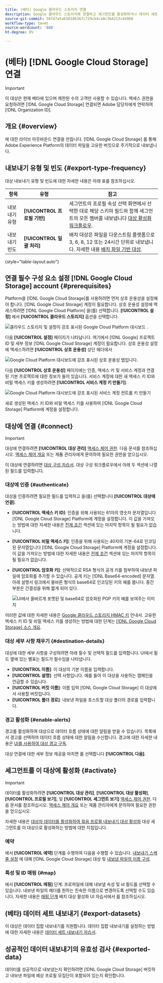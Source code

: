 ```yaml
---
title: (베타) Google 클라우드 스토리지 연결
description: Google 클라우드 스토리지에 연결하고 세그먼트를 활성화하거나 데이터 세트를 내보내는 방법을 알아봅니다.
source-git-commit: 56fd7a5ab58186367c729cb4ca8c3b4213c44900
workflow-type: tm+mt
source-wordcount: '888'
ht-degree: 0%

---
```


# (베타) [!DNL Google Cloud Storage] 연결

>[!IMPORTANT]
>
>이 대상은 현재 베타에 있으며 제한된 수의 고객만 사용할 수 있습니다. 액세스 권한을 요청하려면 [!DNL Google Cloud Storage] 연결되면 Adobe 담당자에게 연락하여 [!DNL Organization ID].

## 개요 {#overview}

에 대한 라이브 아웃바운드 연결을 만듭니다. [!DNL Google Cloud Storage] 를 통해 Adobe Experience Platform의 데이터 파일을 고유한 버킷으로 주기적으로 내보냅니다.

## 내보내기 유형 및 빈도 {#export-type-frequency}

대상 내보내기 유형 및 빈도에 대한 자세한 내용은 아래 표를 참조하십시오.

| 항목 | 유형 | 참고 |
---------|----------|---------|
| 내보내기 유형 | **[!UICONTROL 프로필 기반]** | 세그먼트의 프로필 속성 선택 화면에서 선택한 대로 해당 스키마 필드와 함께 세그먼트의 모든 멤버를 내보냅니다 [대상 활성화 워크플로우](/help/destinations/ui/activate-batch-profile-destinations.md#select-attributes). |
| 내보내기 빈도 | **[!UICONTROL 일괄 처리]** | 배치 대상은 파일을 다운스트림 플랫폼으로 3, 6, 8, 12 또는 24시간 단위로 내보냅니다. 자세한 내용 [배치 파일 기반 대상](/help/destinations/destination-types.md#file-based). |

{style=&quot;table-layout:auto&quot;}

## 연결 필수 구성 요소 설정 [!DNL Google Cloud Storage] account {#prerequisites}

Platform을 [!DNL Google Cloud Storage]를 사용하려면 먼저 상호 운용성을 설정해야 합니다. [!DNL Google Cloud Storage] 계정이 필요합니다. 상호 운용성 설정에 액세스하려면 [!DNL Google Cloud Platform] 을(를) 선택합니다. **[!UICONTROL 설정]** 에서 **[!UICONTROL 클라우드 스토리지]** 옵션을 선택합니다.

![클라우드 스토리지 및 설정이 강조 표시된 Google Cloud Platform 대시보드 .](/help/sources/images/tutorials/create/google-cloud-storage/nav.png)

다음 **[!UICONTROL 설정]** 페이지가 나타납니다. 여기에서 [!DNL Google] 프로젝트 ID 및 세부 정보 [!DNL Google Cloud Storage] 계정이 필요합니다. 상호 운용성 설정에 액세스하려면 **[!UICONTROL 상호 운용성]** 상단 헤더에서

![Google Cloud Platform 대시보드에 강조 표시된 상호 운용성 탭입니다.](/help/sources/images/tutorials/create/google-cloud-storage/project-access.png)

다음 **[!UICONTROL 상호 운용성]** 페이지에는 인증, 액세스 키 및 서비스 계정과 연결된 기본 프로젝트에 대한 정보가 들어 있습니다. 서비스 계정에 대한 새 액세스 키 ID와 비밀 액세스 키를 생성하려면 **[!UICONTROL 서비스 계정 키 만들기]**.

![Google Cloud Platform 대시보드에 강조 표시된 서비스 계정 컨트롤 키 만들기](/help/sources/images/tutorials/create/google-cloud-storage/interoperability.png)

새로 생성된 액세스 키 ID와 비밀 액세스 키를 사용하여 [!DNL Google Cloud Storage] Platform에 계정을 설정합니다.

## 대상에 연결 {#connect}

>[!IMPORTANT]
> 
>대상에 연결하려면 **[!UICONTROL 대상 관리]** [액세스 제어 권한](/help/access-control/home.md#permissions). 다음 문서를 참조하십시오. [액세스 제어 개요](/help/access-control/ui/overview.md) 또는 제품 관리자에게 문의하여 필요한 권한을 얻으십시오.

이 대상에 연결하려면 [대상 구성 자습서](/help/destinations/ui/connect-destination.md). 대상 구성 워크플로우에서 아래 두 섹션에 나열된 필드를 입력합니다.

### 대상에 인증 {#authenticate}

대상을 인증하려면 필요한 필드를 입력하고 을(를) 선택합니다 **[!UICONTROL 대상에 연결]**.

* **[!UICONTROL 액세스 키 ID]**: 인증을 위해 사용되는 61자의 영숫자 문자열입니다 [!DNL Google Cloud Storage] Platform에 계정을 설정합니다. 이 값을 가져오는 방법에 대한 자세한 내용은 [전제 조건](#prerequisites) 섹션에 있는 마지막 항목이 될 필요가 없습니다.
* **[!UICONTROL 비밀 액세스 키]**: 인증을 위해 사용되는 40자의 기본-64로 인코딩된 문자열입니다 [!DNL Google Cloud Storage] Platform에 계정을 설정합니다. 이 값을 가져오는 방법에 대한 자세한 내용은 [전제 조건](#prerequisites) 섹션에 있는 마지막 항목이 될 필요가 없습니다.
* **[!UICONTROL 암호화 키]**: 선택적으로 RSA 형식의 공개 키를 첨부하여 내보낸 파일에 암호화를 추가할 수 있습니다. 공개 키는 [!DNL Base64-encoded] 문자열. 아래 설명서 링크에서 올바른 형식의 base64로 인코딩된 키의 예를 봅니다. 중간 부분은 간결성을 위해 짧게 되어 있다.

   ![UI에서 올바르게 포맷된 및 base64로 암호화된 PGP 키의 예를 보여주는 이미지](../../assets/catalog/cloud-storage/sftp/pgp-key.png)

이러한 값에 대한 자세한 내용은 [Google 클라우드 스토리지 HMAC 키](https://cloud.google.com/storage/docs/authentication/hmackeys#overview) 안내서. 고유한 액세스 키 ID 및 비밀 액세스 키를 생성하는 방법에 대한 단계는 [[!DNL Google Cloud Storage] 소스 개요](/help/sources/connectors/cloud-storage/google-cloud-storage.md).

### 대상 세부 사항 채우기 {#destination-details}

대상에 대한 세부 사항을 구성하려면 아래 필수 및 선택적 필드를 입력합니다. UI에서 필드 옆에 있는 별표는 필드가 필수임을 나타냅니다.

* **[!UICONTROL 이름]**: 이 대상의 기본 이름을 입력합니다.
* **[!UICONTROL 설명]**: 선택 사항입니다. 예를 들어 이 대상을 사용하는 캠페인을 언급할 수 있습니다.
* **[!UICONTROL 버킷 이름]**: 이름 입력 [!DNL Google Cloud Storage] 이 대상에서 사용할 버킷입니다.
* **[!UICONTROL 폴더 경로]**: 내보낸 파일을 호스트할 대상 폴더의 경로를 입력합니다.

### 경고 활성화 {#enable-alerts}

경고를 활성화하여 대상으로 데이터 흐름 상태에 대한 알림을 받을 수 있습니다. 목록에서 경고를 선택하여 데이터 흐름 상태에 대한 알림을 수신합니다. 경고에 대한 자세한 내용은 [UI를 사용하여 대상 경고 구독](../../ui/alerts.md).

대상 연결에 대한 세부 정보 제공을 마치면 를 선택합니다 **[!UICONTROL 다음]**.

## 세그먼트를 이 대상에 활성화 {#activate}

>[!IMPORTANT]
> 
>데이터를 활성화하려면 **[!UICONTROL 대상 관리]**, **[!UICONTROL 대상 활성화]**, **[!UICONTROL 프로필 보기]**, 및 **[!UICONTROL 세그먼트 보기]** [액세스 제어 권한](/help/access-control/home.md#permissions). 다음 문서를 참조하십시오. [액세스 제어 개요](/help/access-control/ui/overview.md) 또는 제품 관리자에게 문의하여 필요한 권한을 얻으십시오.

자세한 내용은 [대상자 데이터를 활성화하여 묶음 프로필 내보내기 대상 활성화](../../ui/activate-batch-profile-destinations.md) 대상 세그먼트를 이 대상으로 활성화하는 방법에 대한 지침입니다.

### 예약

에서 **[!UICONTROL 예약]** 단계를 수행하여 다음을 수행할 수 있습니다. [내보내기 스케줄 설정](/help/destinations/ui/activate-batch-profile-destinations.md#scheduling) 에 대해 [!DNL Google Cloud Storage] 대상 및 [내보낸 파일의 이름 구성](/help/destinations/ui/activate-batch-profile-destinations.md#file-names).

### 특성 및 ID 매핑 {#map}

에서 **[!UICONTROL 매핑]** 단계: 프로파일에 대해 내보낼 속성 및 id 필드를 선택할 수 있습니다. 내보낸 파일의 헤더를 원하는 친숙한 이름으로 변경하도록 선택할 수도 있습니다. 자세한 내용은 [매핑 단계](/help/destinations/ui/activate-batch-profile-destinations.md#mapping) 배치 대상 활성화 UI 자습서에서 를 참조하십시오.

## (베타) 데이터 세트 내보내기 {#export-datasets}

이 대상은 데이터 집합 내보내기를 지원합니다. 데이터 집합 내보내기를 설정하는 방법에 대한 자세한 내용은 [데이터 세트 내보내기 자습서](/help/destinations/ui/export-datasets.md).

## 성공적인 데이터 내보내기의 유효성 검사 {#exported-data}

데이터를 성공적으로 내보냈는지 확인하려면 [!DNL Google Cloud Storage] 버킷하고 내보낸 파일에 예상 프로필 모집단이 포함되어 있는지 확인합니다.
